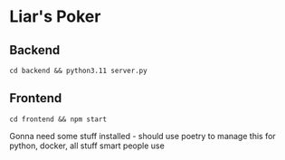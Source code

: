 # Liar's Poker

## Backend

`cd backend && python3.11 server.py`

## Frontend

`cd frontend && npm start`

Gonna need some stuff installed - should use poetry to manage this for python, docker, all stuff smart people use
